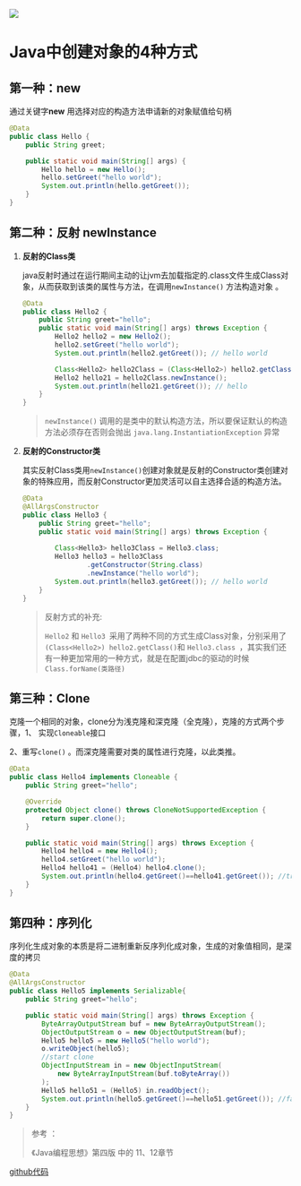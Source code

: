 ![](https://img.hacpai.com/bing/20181016.jpg?imageView2/1/w/960/h/540/interlace/1/q/100)

# Java中创建对象的4种方式

## 第一种：new

通过关键字**new** 用选择对应的构造方法申请新的对象赋值给句柄

```java
@Data
public class Hello {
    public String greet;

    public static void main(String[] args) {
        Hello hello = new Hello();
        hello.setGreet("hello world");
        System.out.println(hello.getGreet());
    }
}
```

## 第二种：反射   newInstance

1. **反射的Class类** 

   java反射时通过在运行期间主动的让jvm去加载指定的.class文件生成Class对象，从而获取到该类的属性与方法，在调用`newInstance()` 方法构造对象 。

   ```java
   @Data
   public class Hello2 {
       public String greet="hello";
       public static void main(String[] args) throws Exception {
           Hello2 hello2 = new Hello2();
           hello2.setGreet("hello world");
           System.out.println(hello2.getGreet()); // hello world
   
           Class<Hello2> hello2Class = (Class<Hello2>) hello2.getClass();
           Hello2 hello21 = hello2Class.newInstance();
           System.out.println(hello21.getGreet()); // hello 
       }
   }
   ```
   
   > `newInstance()`  调用的是类中的默认构造方法，所以要保证默认的构造方法必须存在否则会抛出 `java.lang.InstantiationException` 异常

2. **反射的Constructor类**

   其实反射Class类用`newInstance()`创建对象就是反射的Constructor类创建对象的特殊应用，而反射Constructor更加灵活可以自主选择合适的构造方法。

   ```java
   @Data
   @AllArgsConstructor
   public class Hello3 {
       public String greet="hello";
       public static void main(String[] args) throws Exception {
           
           Class<Hello3> hello3Class = Hello3.class;
           Hello3 hello3 = hello3Class
                   .getConstructor(String.class)
                   .newInstance("hello world");
           System.out.println(hello3.getGreet()); // hello world
       }
   }
   ```
   
   > 反射方式的补充:
   >
   > `Hello2` 和 `Hello3 `采用了两种不同的方式生成Class对象，分别采用了`(Class<Hello2>) hello2.getClass()`和 `Hello3.class `，其实我们还有一种更加常用的一种方式，就是在配置jdbc的驱动的时候  `Class.forName(类路径)`

## 第三种：Clone

克隆一个相同的对象，clone分为浅克隆和深克隆（全克隆），克隆的方式两个步骤，1、 实现`Cloneable`接口

2、重写`clone()` 。而深克隆需要对类的属性进行克隆，以此类推。

```java
@Data
public class Hello4 implements Cloneable {
    public String greet="hello";

    @Override
    protected Object clone() throws CloneNotSupportedException {
        return super.clone();
    }

    public static void main(String[] args) throws Exception {
        Hello4 hello4 = new Hello4();
        hello4.setGreet("hello world");
        Hello4 hello41 = (Hello4) hello4.clone();
        System.out.println(hello4.getGreet()==hello41.getGreet()); //true
    }
}
```

## 第四种：序列化

序列化生成对象的本质是将二进制重新反序列化成对象，生成的对象值相同，是深度的拷贝

```java
@Data
@AllArgsConstructor
public class Hello5 implements Serializable{
    public String greet="hello";

    public static void main(String[] args) throws Exception {
        ByteArrayOutputStream buf = new ByteArrayOutputStream();
        ObjectOutputStream o = new ObjectOutputStream(buf);
        Hello5 hello5 = new Hello5("hello world");
        o.writeObject(hello5);
        //start clone
        ObjectInputStream in = new ObjectInputStream(
            new ByteArrayInputStream(buf.toByteArray())
        );
        Hello5 hello51 = (Hello5) in.readObject();
        System.out.println(hello5.getGreet()==hello51.getGreet()); //false 
    }
}
```

> 参考 ：
>
> 《Java编程思想》第四版 中的  11、12章节

 [github代码](https://github.com/dddygin/intentional-learning/tree/master/learningJava/java-base/src/main/java/dddy/gin/create_object)


